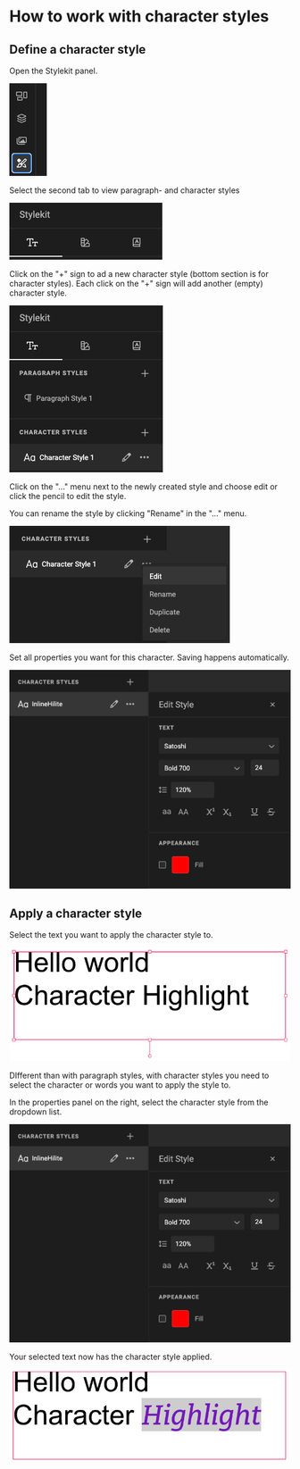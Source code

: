 # How to work with character styles

## Define a character style

Open the Stylekit panel.

![Button](cs-1.png)

Select the second tab to view paragraph- and character styles

![Image](cs-2.png)

Click on the "+" sign to ad a new character style (bottom section is for character styles).
Each click on the "+" sign will add another (empty) character style.

![Image](cs-3.png)

Click on the "..." menu next to the newly created style and choose edit or click the pencil to edit the style.

You can rename the style by clicking "Rename" in the "..." menu.

![Image](cs-4.png)

Set all properties you want for this character. Saving happens automatically.

![Image](cs-9.png)

## Apply a character style

Select the text you want to apply the character style to.

![Image](cs-6.png)

DIfferent than with paragraph styles, with character styles you need to select the character or words you want to apply the style to.

In the properties panel on the right, select the character style from the dropdown list.

![Image](cs-9.png)

Your selected text now has the character style applied.

![Image](cs-8.png)